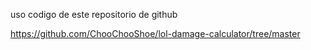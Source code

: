 uso codigo de este repositorio de github

https://github.com/ChooChooShoe/lol-damage-calculator/tree/master
